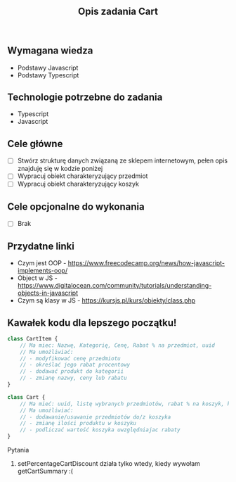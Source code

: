 <h2 align="center">Opis zadania Cart </h2>

<br>

## Wymagana wiedza
- Podstawy Javascript
- Podstawy Typescript
 
## Technologie potrzebne do zadania

- Typescript
- Javascript

## Cele główne

* [ ] Stwórz strukturę danych związaną ze sklepem internetowym, pełen opis znajduję się w kodzie poniżej
* [ ] Wypracuj obiekt charakteryzujący przedmiot
* [ ] Wypracuj obiekt charakteryzujący koszyk

## Cele opcjonalne do wykonania

* [ ] Brak

## Przydatne linki

- Czym jest OOP - https://www.freecodecamp.org/news/how-javascript-implements-oop/
- Object w JS - https://www.digitalocean.com/community/tutorials/understanding-objects-in-javascript
- Czym są klasy w JS - https://kursjs.pl/kurs/obiekty/class.php

## Kawałek kodu dla lepszego początku!

```javascript
class CartItem { 
    // Ma miec: Nazwę, Kategorię, Cenę, Rabat % na przedmiot, uuid
    // Ma umożliwiać: 
    // - modyfikować cenę przedmiotu
    // - określać jego rabat procentowy
    // - dodawać produkt do kategorii
    // - zmianę nazwy, ceny lub rabatu
}

class Cart { 
    // Ma mieć: uuid, listę wybranych przedmiotów, rabat % na koszyk, kod rabatowy
    // Ma umożliwiać: 
    // - dodawanie/usuwanie przedmiotów do/z koszyka
    // - zmianę ilości produktu w koszyku
    // - podliczać wartość koszyka uwzględniajac rabaty
}
```
Pytania
1. setPercentageCartDiscount działa tylko wtedy, kiedy wywołam getCartSummary :(
